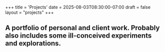 +++
title = 'Projects'
date = 2025-08-03T08:30:00-07:00
draft = false
layout = "projects"
+++

## A portfolio of personal and client work. Probably also includes some ill-conceived experiments and explorations.
